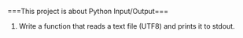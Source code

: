===This project is about Python Input/Output===
1. Write a function that reads a text file (UTF8) and prints it to stdout.

